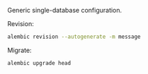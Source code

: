 Generic single-database configuration.

Revision:

```sh
alembic revision --autogenerate -m message
```

Migrate:

```sh
alembic upgrade head
```
